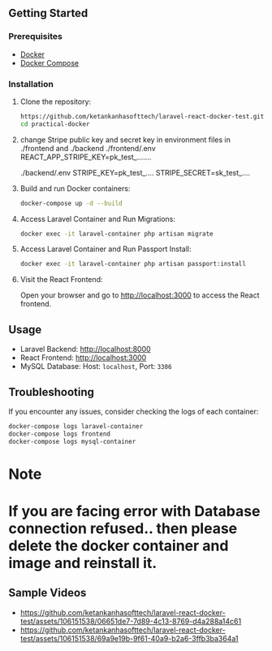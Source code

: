 ## Getting Started

### Prerequisites

- [Docker](https://docs.docker.com/get-docker/)
- [Docker Compose](https://docs.docker.com/compose/install/)

### Installation

1. Clone the repository:

    ```bash
    https://github.com/ketankanhasofttech/laravel-react-docker-test.git
    cd practical-docker
    ```
2. change Stripe public key and secret key in environment files in ./frontend and ./backend
    ./frontend/.env
    REACT_APP_STRIPE_KEY=pk_test_.......
    
    ./backend/.env
    STRIPE_KEY=pk_test_....
    STRIPE_SECRET=sk_test_....

3. Build and run Docker containers:

    ```bash
    docker-compose up -d --build
    ```

4. Access Laravel Container and Run Migrations:

    ```bash
    docker exec -it laravel-container php artisan migrate
    ```

5. Access Laravel Container and Run Passport Install:

    ```bash
    docker exec -it laravel-container php artisan passport:install
    ```

6. Visit the React Frontend:

    Open your browser and go to [http://localhost:3000](http://localhost:3000) to access the React frontend.

## Usage

- Laravel Backend: [http://localhost:8000](http://localhost:8000)
- React Frontend: [http://localhost:3000](http://localhost:3000)
- MySQL Database: Host: `localhost`, Port: `3306`

## Troubleshooting

If you encounter any issues, consider checking the logs of each container:

```bash
docker-compose logs laravel-container
docker-compose logs frontend
docker-compose logs mysql-container
 ```

# Note
# If you are facing error with Database connection refused.. then please delete the docker container and image and reinstall it.

## Sample Videos
- https://github.com/ketankanhasofttech/laravel-react-docker-test/assets/106151538/06651de7-7d89-4c13-8769-d4a288a14c61
- https://github.com/ketankanhasofttech/laravel-react-docker-test/assets/106151538/69a9e19b-9f61-40a9-b2a6-3ffb3ba364a1


